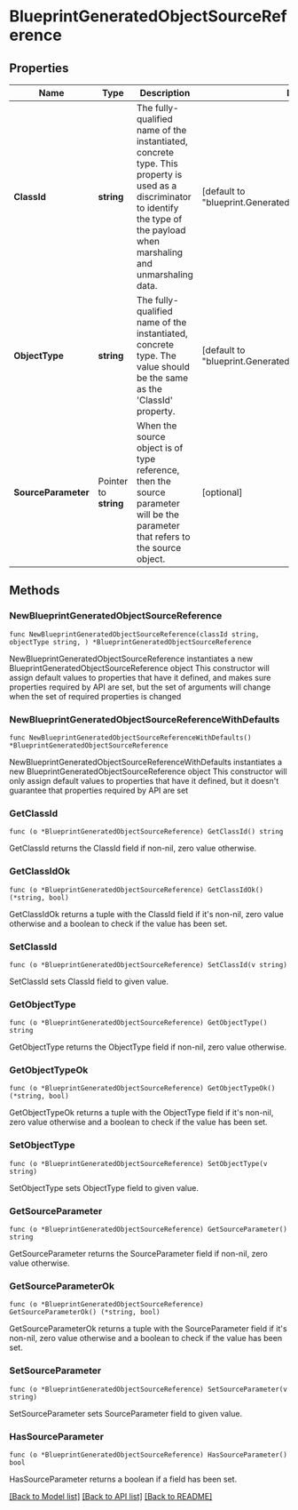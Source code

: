 # BlueprintGeneratedObjectSourceReference

## Properties

Name | Type | Description | Notes
------------ | ------------- | ------------- | -------------
**ClassId** | **string** | The fully-qualified name of the instantiated, concrete type. This property is used as a discriminator to identify the type of the payload when marshaling and unmarshaling data. | [default to "blueprint.GeneratedObjectSourceReference"]
**ObjectType** | **string** | The fully-qualified name of the instantiated, concrete type. The value should be the same as the &#39;ClassId&#39; property. | [default to "blueprint.GeneratedObjectSourceReference"]
**SourceParameter** | Pointer to **string** | When the source object is of type reference, then the source parameter will be the parameter that refers to the source object. | [optional] 

## Methods

### NewBlueprintGeneratedObjectSourceReference

`func NewBlueprintGeneratedObjectSourceReference(classId string, objectType string, ) *BlueprintGeneratedObjectSourceReference`

NewBlueprintGeneratedObjectSourceReference instantiates a new BlueprintGeneratedObjectSourceReference object
This constructor will assign default values to properties that have it defined,
and makes sure properties required by API are set, but the set of arguments
will change when the set of required properties is changed

### NewBlueprintGeneratedObjectSourceReferenceWithDefaults

`func NewBlueprintGeneratedObjectSourceReferenceWithDefaults() *BlueprintGeneratedObjectSourceReference`

NewBlueprintGeneratedObjectSourceReferenceWithDefaults instantiates a new BlueprintGeneratedObjectSourceReference object
This constructor will only assign default values to properties that have it defined,
but it doesn't guarantee that properties required by API are set

### GetClassId

`func (o *BlueprintGeneratedObjectSourceReference) GetClassId() string`

GetClassId returns the ClassId field if non-nil, zero value otherwise.

### GetClassIdOk

`func (o *BlueprintGeneratedObjectSourceReference) GetClassIdOk() (*string, bool)`

GetClassIdOk returns a tuple with the ClassId field if it's non-nil, zero value otherwise
and a boolean to check if the value has been set.

### SetClassId

`func (o *BlueprintGeneratedObjectSourceReference) SetClassId(v string)`

SetClassId sets ClassId field to given value.


### GetObjectType

`func (o *BlueprintGeneratedObjectSourceReference) GetObjectType() string`

GetObjectType returns the ObjectType field if non-nil, zero value otherwise.

### GetObjectTypeOk

`func (o *BlueprintGeneratedObjectSourceReference) GetObjectTypeOk() (*string, bool)`

GetObjectTypeOk returns a tuple with the ObjectType field if it's non-nil, zero value otherwise
and a boolean to check if the value has been set.

### SetObjectType

`func (o *BlueprintGeneratedObjectSourceReference) SetObjectType(v string)`

SetObjectType sets ObjectType field to given value.


### GetSourceParameter

`func (o *BlueprintGeneratedObjectSourceReference) GetSourceParameter() string`

GetSourceParameter returns the SourceParameter field if non-nil, zero value otherwise.

### GetSourceParameterOk

`func (o *BlueprintGeneratedObjectSourceReference) GetSourceParameterOk() (*string, bool)`

GetSourceParameterOk returns a tuple with the SourceParameter field if it's non-nil, zero value otherwise
and a boolean to check if the value has been set.

### SetSourceParameter

`func (o *BlueprintGeneratedObjectSourceReference) SetSourceParameter(v string)`

SetSourceParameter sets SourceParameter field to given value.

### HasSourceParameter

`func (o *BlueprintGeneratedObjectSourceReference) HasSourceParameter() bool`

HasSourceParameter returns a boolean if a field has been set.


[[Back to Model list]](../README.md#documentation-for-models) [[Back to API list]](../README.md#documentation-for-api-endpoints) [[Back to README]](../README.md)


